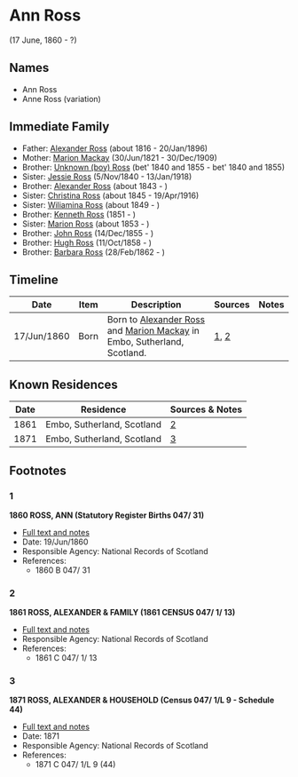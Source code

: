 ﻿---
layout: person
subject_key: i32419757
permalink: /people/i32419757
---

# Ann Ross
(17 June, 1860 - ?)

## Names

* Ann Ross
* Anne Ross (variation)

## Immediate Family

* Father: [Alexander Ross](./@81387900@-alexander-ross-b1816-d1896-1-20.md) (about 1816 - 20/Jan/1896)
* Mother: [Marion Mackay](./@78930004@-marion-mackay-b1821-6-30-d1909-12-30.md) (30/Jun/1821 - 30/Dec/1909)
* Brother: [Unknown (boy) Ross](./@68717952@-unknown-boy-ross-b1840~1855-d1840~1855.md) (bet' 1840 and 1855 - bet' 1840 and 1855)
* Sister: [Jessie Ross](./@60546968@-jessie-ross-b1840-11-5-d1918-1-13.md) (5/Nov/1840 - 13/Jan/1918)
* Brother: [Alexander Ross](./@17311533@-alexander-ross-b1843-d.md) (about 1843 - )
* Sister: [Christina Ross](./@81183416@-christina-ross-b1845-d1916-4-19.md) (about 1845 - 19/Apr/1916)
* Sister: [Wiliamina Ross](./@5241144@-wiliamina-ross-b1849-d.md) (about 1849 - )
* Brother: [Kenneth Ross](./@41391600@-kenneth-ross-b1851-d.md) (1851 - )
* Sister: [Marion Ross](./@39612984@-marion-ross-b1853-d.md) (about 1853 - )
* Brother: [John Ross](./@36837210@-john-ross-b1855-12-14-d.md) (14/Dec/1855 - )
* Brother: [Hugh Ross](./@75672326@-hugh-ross-b1858-10-11-d.md) (11/Oct/1858 - )
* Brother: [Barbara Ross](./@82167024@-barbara-ross-b1862-2-28-d.md) (28/Feb/1862 - )

## Timeline

Date | Item | Description | Sources | Notes
---|---|---|---|---
17/Jun/1860 | Born | Born to [Alexander Ross](./@81387900@-alexander-ross-b1816-d1896-1-20.md) and [Marion Mackay](./@78930004@-marion-mackay-b1821-6-30-d1909-12-30.md) in Embo, Sutherland, Scotland. | [1](#1), [2](#2) | 

## Known Residences

Date | Residence | Sources & Notes
---|---|---
1861 | Embo, Sutherland, Scotland | [2](#2)
1871 | Embo, Sutherland, Scotland | [3](#3)

## Footnotes

### 1

**1860 ROSS, ANN (Statutory Register Births 047/ 31)**

* [Full text and notes](../sources/@27696600@-1860-ross,-ann-statutory-register-births-047-31-.md)
* Date: 19/Jun/1860
* Responsible Agency: National Records of Scotland
* References: 
  * 1860 B 047/ 31

### 2

**1861 ROSS, ALEXANDER & FAMILY (1861 CENSUS 047/ 1/ 13)**

* [Full text and notes](../sources/@49308734@-1861-ross,-alexander-&-family-1861-census-047-1-13-.md)
* Responsible Agency: National Records of Scotland
* References: 
  * 1861 C 047/ 1/ 13

### 3

**1871 ROSS, ALEXANDER & HOUSEHOLD (Census 047/ 1/L 9 - Schedule 44)**

* [Full text and notes](../sources/@74407506@-1871-ross,-alexander-&-household-census-047-1-l-9-schedule-44-.md)
* Date: 1871
* Responsible Agency: National Records of Scotland
* References: 
  * 1871 C 047/ 1/L 9 (44)

